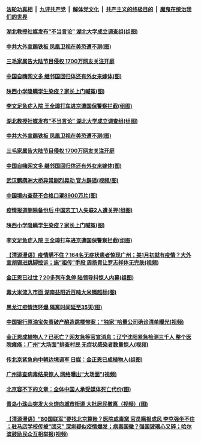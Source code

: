 

####  [法轮功真相](../../../../basic/blob/master/README.md?t=04271431) &nbsp;|&nbsp; [九评共产党](../../../../9ping.md/blob/master/README.md?t=04271431) &nbsp;|&nbsp; [解体党文化](../../../../jtdwh.md/blob/master/README.md?t=04271431)  &nbsp;|&nbsp; [共产主义的终极目的](../../../../gczydzjmd.md/blob/master/README.md?t=04271431) &nbsp;|&nbsp; [魔鬼在统治我们的世界](../../../../mgztzwmdsj.md/blob/master/README.md?t=04271431) 

#### [湖北教授社媒发布“不当言论” 湖北大学成立调查组(组图)](../pages/p1/931266.md?t=04271431) 

#### [中共大外宣踢铁板 凤凰卫视在美恐遭不测(图)](../pages/p1/931263.md?t=04271431) 

#### [三毛家属告大陆节目侵权 1700万网友关注开庭](../pages/p1/931230.md?t=04271431) 

#### [中国自嗨网文多 继邻国回归体还有外女来嫁体(图)](../pages/p1/931229.md?t=04271431) 

#### [陕西小学隐瞒学生染疫？家长上门喊冤(图)](../pages/p1/931219.md?t=04271431) 

#### [李文足急症入院 王全璋打车进京遭国保警察拦截(组图)](../pages/p1/931202.md?t=04271431) 

#### [湖北教授社媒发布“不当言论” 湖北大学成立调查组(组图)](../pages/p1/931266.md?t=04271431) 

#### [中共大外宣踢铁板 凤凰卫视在美恐遭不测(图)](../pages/p1/931263.md?t=04271431) 

#### [三毛家属告大陆节目侵权 1700万网友关注开庭](../pages/p1/931230.md?t=04271431) 

#### [中国自嗨网文多 继邻国回归体还有外女来嫁体(图)](../pages/p1/931229.md?t=04271431) 

#### [武汉鹦鹉洲大桥异常剧烈晃动 官方辟谣(视频/图)](../pages/p1/931228.md?t=04271431) 

#### [中国境内查获不合格口罩8900万片(图)](../pages/p1/931199.md?t=04271431) 

#### [疫情报道删除备份后 中国志工1人失联2人遭关押(组图)](../pages/p1/931168.md?t=04271431) 

#### [陕西小学隐瞒学生染疫？家长上门喊冤(图)](../pages/p1/931219.md?t=04271431) 

#### [李文足急症入院 王全璋打车进京遭国保警察拦截(组图)](../pages/p1/931202.md?t=04271431) 

#### [【清源漫语】疫情瞒不住？164名无症状患者惊现广州；美1月初就有疫情？大外宣胡锡进跳脚控诉；施“祖传”手段 周扬青让罗志祥体无完肤(视频)](../pages/p1/931094.md?t=04271431) 

#### [金正恩已过世？20多列车急停 陆领导抖惊人内幕(组图)](../pages/p1/931098.md?t=04271431) 

#### [毒大米流入市面 湖南益阳近百吨大米镉超标(图)](../pages/p1/931092.md?t=04271431) 

#### [黑龙江疫情连环爆 隔离时间延至35天(图)](../pages/p1/931099.md?t=04271431) 

#### [中国银行原油宝失责破产酿造跳楼惨案；“独家”哈量公司确诊清单曝光(视频)](../pages/p1/931087.md?t=04271431) 

#### [金正恩成植物人？已死亡？网友急等官宣消息；辽宁沈阳紧急检测三千人 整个医院瘫痪；广州“大场面”排查村民 无症状感染者数量惊人(视频)](../pages/p1/931072.md?t=04271431) 

#### [传北京紧急向中朝边境调军 日媒：金正恩已成植物人(组图)](../pages/p1/931046.md?t=04271431) 

#### [广州排查病毒结果惊人 网络曝出“大场面”(视频)](../pages/p1/931033.md?t=04271431) 

#### [北京容不下的文章：全体中国人承受媒体死亡代价(图)](../pages/p1/930957.md?t=04271431) 

#### [青岛小珠山突发大火烧向城市街道 大批居民撤离（视频）(图)](../pages/p1/931027.md?t=04271431) 

#### [【清源漫语】“80国联军”要找北京算账？医院成毒窝 官员瞒报成风 李克强坐不住 ；驻马店学校传被“团灭” 深圳疑似疫情爆发；病毒国徽？强国玻璃心又碎；哈尔滨鼓励民众互相举报(视频)](../pages/p1/931021.md?t=04271431) 

